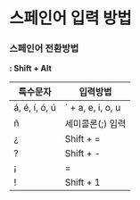 # 스페인어 입력 방법

### 스페인어 전환방법 

**: Shift + Alt**



| 특수문자      | 입력방법          |
| ------------- | ----------------- |
| á, é, í, ó, ú | ´ + a, e, i, o, u |
| ñ             | 세미콜론(;) 입력  |
| ¿             | Shift + =         |
| ?             | Shift + -         |
| ¡             | =                 |
| !             | Shift + 1         |

